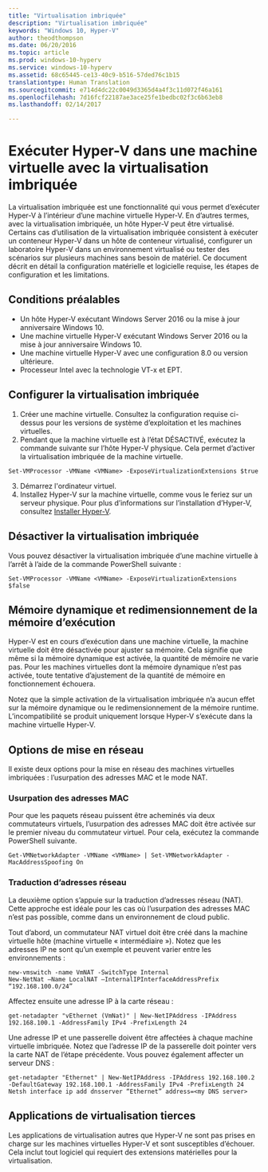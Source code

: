 ```yaml
---
title: "Virtualisation imbriquée"
description: "Virtualisation imbriquée"
keywords: "Windows 10, Hyper-V"
author: theodthompson
ms.date: 06/20/2016
ms.topic: article
ms.prod: windows-10-hyperv
ms.service: windows-10-hyperv
ms.assetid: 68c65445-ce13-40c9-b516-57ded76c1b15
translationtype: Human Translation
ms.sourcegitcommit: e714d4dc22c0049d3365d4a4f3c11d072f46a161
ms.openlocfilehash: 7d16fcf22187ae3ace25fe1bedbc02f3c6b63eb8
ms.lasthandoff: 02/14/2017

---
```


# Exécuter Hyper-V dans une machine virtuelle avec la virtualisation imbriquée

La virtualisation imbriquée est une fonctionnalité qui vous permet d’exécuter Hyper-V à l’intérieur d’une machine virtuelle Hyper-V. En d’autres termes, avec la virtualisation imbriquée, un hôte Hyper-V peut être virtualisé. Certains cas d’utilisation de la virtualisation imbriquée consistent à exécuter un conteneur Hyper-V dans un hôte de conteneur virtualisé, configurer un laboratoire Hyper-V dans un environnement virtualisé ou tester des scénarios sur plusieurs machines sans besoin de matériel. Ce document décrit en détail la configuration matérielle et logicielle requise, les étapes de configuration et les limitations. 

## Conditions préalables

- Un hôte Hyper-V exécutant Windows Server 2016 ou la mise à jour anniversaire Windows 10.
- Une machine virtuelle Hyper-V exécutant Windows Server 2016 ou la mise à jour anniversaire Windows 10.
- Une machine virtuelle Hyper-V avec une configuration 8.0 ou version ultérieure.
- Processeur Intel avec la technologie VT-x et EPT.

## Configurer la virtualisation imbriquée

1. Créer une machine virtuelle. Consultez la configuration requise ci-dessus pour les versions de système d’exploitation et les machines virtuelles.
2. Pendant que la machine virtuelle est à l’état DÉSACTIVÉ, exécutez la commande suivante sur l’hôte Hyper-V physique. Cela permet d’activer la virtualisation imbriquée de la machine virtuelle.

```none
Set-VMProcessor -VMName <VMName> -ExposeVirtualizationExtensions $true
```
3. Démarrez l'ordinateur virtuel.
4. Installez Hyper-V sur la machine virtuelle, comme vous le feriez sur un serveur physique. Pour plus d’informations sur l’installation d’Hyper-V, consultez [Installer Hyper-V](../quick-start/enable-hyper-v.md).

## Désactiver la virtualisation imbriquée
Vous pouvez désactiver la virtualisation imbriquée d’une machine virtuelle à l’arrêt à l’aide de la commande PowerShell suivante :
```none
Set-VMProcessor -VMName <VMName> -ExposeVirtualizationExtensions $false
```

## Mémoire dynamique et redimensionnement de la mémoire d’exécution
Hyper-V est en cours d’exécution dans une machine virtuelle, la machine virtuelle doit être désactivée pour ajuster sa mémoire. Cela signifie que même si la mémoire dynamique est activée, la quantité de mémoire ne varie pas. Pour les machines virtuelles dont la mémoire dynamique n’est pas activée, toute tentative d’ajustement de la quantité de mémoire en fonctionnement échouera. 

Notez que la simple activation de la virtualisation imbriquée n’a aucun effet sur la mémoire dynamique ou le redimensionnement de la mémoire runtime. L’incompatibilité se produit uniquement lorsque Hyper-V s’exécute dans la machine virtuelle Hyper-V.

## Options de mise en réseau
Il existe deux options pour la mise en réseau des machines virtuelles imbriquées : l’usurpation des adresses MAC et le mode NAT.

### Usurpation des adresses MAC
Pour que les paquets réseau puissent être acheminés via deux commutateurs virtuels, l’usurpation des adresses MAC doit être activée sur le premier niveau du commutateur virtuel. Pour cela, exécutez la commande PowerShell suivante.

```none
Get-VMNetworkAdapter -VMName <VMName> | Set-VMNetworkAdapter -MacAddressSpoofing On
```
### Traduction d’adresses réseau
La deuxième option s’appuie sur la traduction d’adresses réseau (NAT). Cette approche est idéale pour les cas où l’usurpation des adresses MAC n’est pas possible, comme dans un environnement de cloud public.

Tout d’abord, un commutateur NAT virtuel doit être créé dans la machine virtuelle hôte (machine virtuelle « intermédiaire »). Notez que les adresses IP ne sont qu’un exemple et peuvent varier entre les environnements :
```none
new-vmswitch -name VmNAT -SwitchType Internal
New-NetNat –Name LocalNAT –InternalIPInterfaceAddressPrefix “192.168.100.0/24”
```
Affectez ensuite une adresse IP à la carte réseau :
```none
get-netadapter "vEthernet (VmNat)" | New-NetIPAddress -IPAddress 192.168.100.1 -AddressFamily IPv4 -PrefixLength 24
```
Une adresse IP et une passerelle doivent être affectées à chaque machine virtuelle imbriquée. Notez que l’adresse IP de la passerelle doit pointer vers la carte NAT de l’étape précédente. Vous pouvez également affecter un serveur DNS :
```none
get-netadapter "Ethernet" | New-NetIPAddress -IPAddress 192.168.100.2 -DefaultGateway 192.168.100.1 -AddressFamily IPv4 -PrefixLength 24
Netsh interface ip add dnsserver “Ethernet” address=<my DNS server>
```

## Applications de virtualisation tierces
Les applications de virtualisation autres que Hyper-V ne sont pas prises en charge sur les machines virtuelles Hyper-V et sont susceptibles d’échouer. Cela inclut tout logiciel qui requiert des extensions matérielles pour la virtualisation.


